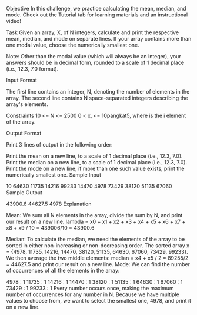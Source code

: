 Objective 
In this challenge, we practice calculating the mean, median, and mode. Check out the Tutorial tab for learning materials and an instructional video!

Task 
Given an array, X, of N integers, calculate and print the respective mean, median, and mode on separate lines. If your array contains more than one modal value, choose the numerically smallest one.

Note: Other than the modal value (which will always be an integer), your answers should be in decimal form, rounded to a scale of 1 decimal place (i.e., 12.3, 7.0 format).

Input Format

The first line contains an integer, N, denoting the number of elements in the array. 
The second line contains N space-separated integers describing the array's elements.

Constraints
10 <= N <= 2500
0 < x, <= 10pangkat5, where is the i element of the array.

Output Format

Print 3 lines of output in the following order:

Print the mean on a new line, to a scale of 1 decimal place (i.e., 12.3, 7.0).
Print the median on a new line, to a scale of 1 decimal place (i.e., 12.3, 7.0).
Print the mode on a new line; if more than one such value exists, print the numerically smallest one.
Sample Input

10
64630 11735 14216 99233 14470 4978 73429 38120 51135 67060
Sample Output

43900.6
44627.5
4978
Explanation

Mean: 
We sum all N elements in the array, divide the sum by N, and print our result on a new line.
lambda = x0 + x1 + x2 + x3 + x4 + x5 + x6 + x7 + x8 + x9 / 10 = 439006/10 = 43900.6

Median: 
To calculate the median, we need the elements of the array to be sorted in either non-increasing or non-decreasing order. The sorted array x = {4978, 11735, 14216, 14470, 38120, 51135, 64630, 67060, 73429, 99233}. We then average the two middle elements:
median = x4 + x5 / 2 = 89255/2 = 44627.5
and print our result on a new line.
Mode: 
We can find the number of occurrences of all the elements in the array:

 4978 : 1
11735 : 1
14216 : 1
14470 : 1
38120 : 1
51135 : 1
64630 : 1
67060 : 1
73429 : 1
99233 : 1
Every number occurs once, making  the maximum number of occurrences for any number in N. Because we have multiple values to choose from, we want to select the smallest one, 4978, and print it on a new line.